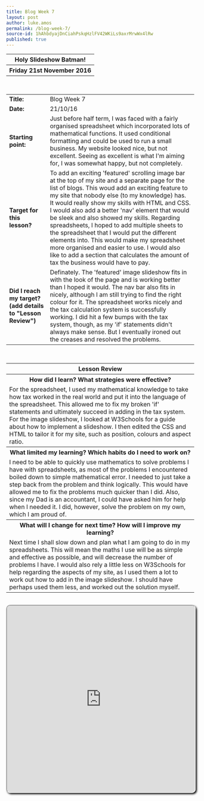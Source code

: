 ```yaml
---
title: Blog Week 7
layout: post
author: luke.amos
permalink: /blog-week-7/
source-id: 1hAhbdyajDnCiahPskqHzlFV42WKiLs9axrMrwWx4lRw
published: true
---
```

<table class="title">
<tr>
<th><strong>Holy Slideshow Batman!</strong></th>
</tr>
<tr>
<th><strong>Friday 21st November 2016</strong></th>
</tr>
</table>
<br />


<table>
  <tr>
  <td><strong>Title:</strong></td>
    <td>Blog Week 7</td>
  </tr>
  <tr>
  <td><strong>Date:</strong></td>
    <td>21/10/16</td>
  </tr>
  <tr>
  <td><strong>Starting point:</strong></td>
    <td>Just before half term, I was faced with a fairly organised spreadsheet which incorporated lots of mathematical functions. It used conditional formatting and could be used to run a small business. My website looked nice, but not excellent. Seeing as excellent is what I'm aiming for, I was somewhat happy, but not completely.
  </tr>
  <tr>
  <td><strong>Target for this lesson?</strong></td>
    <td>To add an exciting 'featured' scrolling image bar at the top of my site and a separate page for the list of blogs. This woud add an exciting feature to my site that nobody else (to my knowledge) has. It would really show my skills with HTML and CSS. I would also add a better 'nav' element that would be sleek and also showed my skills. Regarding spreadsheets, I hoped to add multiple sheets to the spreadsheet that I would put the different elements into. This would make my spreadsheet more organised and easier to use. I would also like to add a section that calculates the amount of tax the business would have to pay.</td>
  </tr>
  <tr>
    <td><strong>Did I reach my target? 
    (add details to "Lesson Review")</strong></td>
    <td>Definately. The 'featured' image slideshow fits in with the look of the page and is working better than I hoped it would. The nav bar also fits in nicely, although I am still trying to find the right colour for it. The spreadsheet works nicely and the tax calculation system is successfully working. I did hit a few bumps with the tax system, though, as my 'if' statements didn't always make sense. But I eventually ironed out the creases and resolved the problems.</td>
  </tr>
</table>
<br />

<table>
  <tr>
  <th><strong>Lesson Review</strong></th>
  </tr>
  <tr>
  <th><strong>How did I learn? What strategies were effective?</strong></th>
  </tr>
  <tr>
    <td>For the spreadsheet, I used my mathematical knowledge to take how tax worked in the real world and put it into the language of the spreadsheet. This allowed me to fix my broken 'if' statements and ultimately succeed in adding in the tax system. For the image slideshow, I looked at W3Schools for a guide about how to implement a slideshow. I then edited the CSS and HTML to tailor it for my site, such as position, colours and aspect ratio.</td>
  </tr>
  <tr>
  <th><strong>What limited my learning? Which habits do I need to work on?</strong></th>
  </tr>
  <tr>
    <td>I need to be able to quickly use mathematics to solve problems I have with spreadsheets, as most of the problems I encountered boiled down to simple mathematical error. I needed to just take a step back from the problem and think logically. This would have allowed me to fix the problems much quicker than I did. Also, since my Dad is an accountant, I could have asked him for help when I needed it. I did, however, solve the problem on my own, which I am proud of.</td>
  </tr>
  <tr>
  <th><strong>What will I change for next time? How will I improve my learning?</strong></th>
  </tr>
  <tr>
    <td>Next time I shall slow down and plan what I am going to do in my spreadsheets. This will mean the maths I use will be as simple and effective as possible, and will decrease the number of problems I have. I would also rely a little less on W3Schools for help regarding the aspects of my site, as I used them a lot to work out how to add in the image slideshow. I should have perhaps used them less, and worked out the solution myself.</td>
  </tr>
</table>
<br />
<iframe src="https://docs.google.com/spreadsheets/d/1Y_Bwg5mD59lPJ4oxcJLH1pf_XzOPBPSOlbALcLYkhjs/pubhtml?widget=true&amp;headers=false" style="border-radius: 10px; box-shadow: 3px 3px 5px #000; width: 100%; height: 500px;"></iframe>
<br />


